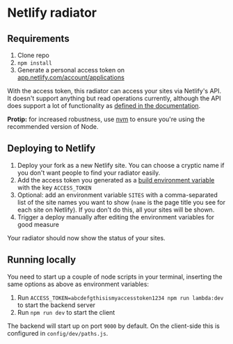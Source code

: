 # Netlify radiator

## Requirements

1. Clone repo
2. `npm install`
3. Generate a personal access token on [app.netlify.com/account/applications](https://app.netlify.com/account/applications)

With the access token, this radiator can access your sites via Netlify's API. It doesn't support anything but read operations currently, although the API does support a lot of functionality as [defined in the documentation](https://www.netlify.com/docs/api/).

**Protip:** for increased robustness, use [nvm](https://github.com/creationix/nvm) to ensure you're using the recommended version of Node.

## Deploying to Netlify

1. Deploy your fork as a new Netlify site. You can choose a cryptic name if you don't want people to find your radiator easily.
2. Add the access token you generated as a [build environment variable](https://app.netlify.com/sites/bellevue/settings/deploys) with the key `ACCESS_TOKEN`
3. Optional: add an environment variable `SITES` with a comma-separated list of the site names you want to show (`name` is the page title you see for each site on Netlify). If you don't do this, all your sites will be shown.
4. Trigger a deploy manually after editing the environment variables for good measure

Your radiator should now show the status of your sites.

## Running locally

You need to start up a couple of node scripts in your terminal, inserting the same options as above as environment variables:

1. Run `ACCESS_TOKEN=abcdefgthisismyaccesstoken1234 npm run lambda:dev` to start the backend server
2. Run `npm run dev` to start the client

The backend will start up on port `9000` by default. On the client-side this is configured in `config/dev/paths.js`.
